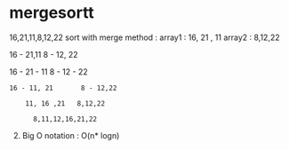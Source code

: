 # mergesortt

16,21,11,8,12,22 sort with merge method :
array1 : 16, 21 , 11     array2 : 8,12,22

16 - 21,11                 8 - 12, 22

16 - 21 - 11               8 - 12 - 22

    16 - 11, 21       8 - 12,22
    
        11, 16 ,21   8,12,22
        
          8,11,12,16,21,22
          
          
2. Big O notation :
 O(n* logn)
